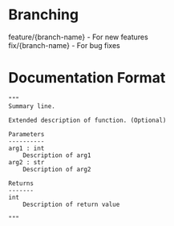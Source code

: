 # Branching
feature/{branch-name} - For new features<br />
fix/{branch-name} - For bug fixes

# Documentation Format
```
"""
Summary line.

Extended description of function. (Optional)

Parameters
----------
arg1 : int
    Description of arg1
arg2 : str
    Description of arg2

Returns
-------
int
    Description of return value

"""
```
